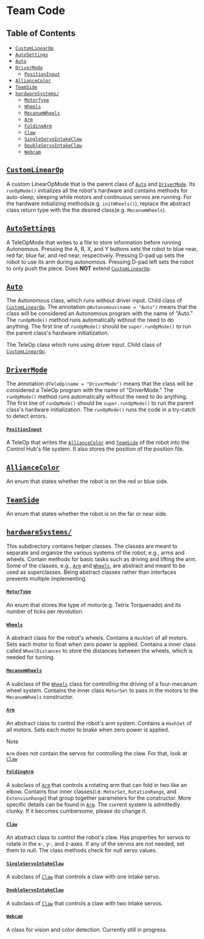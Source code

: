 # Team Code

## Table of Contents

- [`CustomLinearOp`](#customlinearop)
- [`AutoSettings`](#autosettings)
- [`Auto`](#auto)
- [`DriverMode`](#drivermode)
    - [`PositionInput`](#positioninput)
- [`AllianceColor`](#alliancecolor)
- [`TeamSide`](#teamside)
- [`hardwareSystems/`](#hardwaresystems)
    - [`MotorType`](#motortype)
    - [`Wheels`](#wheels)
    - [`MecanumWheels`](#mecanumwheels)
    - [`Arm`](#arm)
    - [`FoldingArm`](#foldingarm)
    - [`Claw`](#claw)
    - [`SingleServoIntakeClaw`](#singleservointakeclaw)
    - [`DoubleServoIntakeClaw`](#doubleservointakeclaw)
    - [`Webcam`](#webcam)

## [`CustomLinearOp`](CustomLinearOp.java)

A custom LinearOpMode that is the parent class of [`Auto`](##Auto) and [`DriverMode`](##DriverMode).
Its `runOpMode()` initializes all the robot's hardware and contains methods for auto-sleep,
sleeping while motors and continuous servos are running.
For the hardware initializing methods(e.g. `initWheels()`),
replace the abstract class return type with the the desired class(e.g. `MecanumWheels`).

## [`AutoSettings`](AutoSettings.java)

A TeleOpMode that writes to a file to store information before running Autonomous.
Pressing the A, B, X, and Y buttons sets the robot to 
blue near, red far, blue far, and red near, respectively.
Pressing D-pad up sets the robot to use its arm during autonomous.
Pressing D-pad left sets the robot to only push the piece.
Does **NOT** extend [`CustomLinearOp`](##customlinearop).

## [`Auto`](Auto.java)

The Autonomous class, which runs without driver input.
Child class of [`CustomLinearOp`](##CustomLinearOp).
The annotation `@Autonomous(name = "Auto")` means that 
the class will be considered an Autonomous program with the name of "Auto."
The `runOpMode()` method runs automatically without the need to do anything.
The first line of `runOpMode()` should be `super.runOpMode()`
to run the parent class's hardware initialization.

The TeleOp class which runs using driver input.
Child class of [`CustomLinearOp`](##CustomLinearOp).

## [`DriverMode`](DriverMode.java)

The annotation `@TeleOp(name = "DriverMode")` means that 
the class will be considered a TeleOp program with the name of "DriverMode."
The `runOpMode()` method runs automatically without the need to do anything.
The first line of `runOpMode()` should be `super.runOpMode()` 
to run the parent class's hardware initialization.
The `runOpMode()` runs the code in a try-catch to detect errors.

#### [`PositionInput`](PositionInput.java)

A TeleOp that writes the [`AllianceColor`](##AllianceColor) and [`TeamSide`](##TeamSide) 
of the robot into the Control Hub's file system.
It also stores the position of the position file.

## [`AllianceColor`](AllianceColor.java)

An enum that states whether the robot is on the red or blue side.

## [`TeamSide`](TeamSide.java)

An enum that states whether the robot is on the far or near side.

## [`hardwareSystems/`](hardwareSystems/)

This subdirectory contains helper classes.
The classes are meant to separate and organize the various systems of the robot,
e.g., arms and wheels.
Contain methods for basic tasks such as driving and lifting the arm.
Some of the classes, e.g., [`Arm`](##Arm) and [`Wheels`](##Wheels), 
are abstract and meant to be used as superclasses.
Being abstract classes rather than interfaces prevents multiple implementing.

#### [`MotorType`](hardwareSystems/MotorType.java)

An enum that stores the type of motor(e.g. Tetrix Torquenado)
and its number of ticks per revolution.

#### [`Wheels`](hardwareSystems/Wheels.java)

A abstract class for the robot's wheels.
Contains a `HashSet` of all motors.
Sets each motor to float when zero power is applied.
Contains a inner class called `WheelDistances` to store the distances between the wheels,
which is needed for turning.

#### [`MecanumWheels`](hardwareSystems/MecanumWheels.java)

A subclass of the [`Wheels`](##Wheels) class 
for controlling the driving of a four-mecanum wheel system.
Contains the inner class `MotorSet` to pass in the motors to the `MecanumWheels` constructor.

#### [`Arm`](hardwareSystems/Arm.java)

An abstract class to control the robot's arm system.
Contains a `HashSet` of all motors.
Sets each motor to brake when zero power is applied.

> [!Note]
> `Arm` does not contain the servos for controlling the claw.
> For that, look at [`Claw`](##Claw)

#### [`FoldingArm`](hardwareSystems/FoldingArm.java)

A subclass of [`Arm`](##Arm) that controls a rotating arm that can fold in two like an elbow.
Contains four inner classes(i.e. `MotorSet`, `RotationRange`,
and `ExtensionRange`) that group together parameters for the constructor.
More specific details can be found in [`Arm`](##Arm).
The current system is admittedly clunky.
If it becomes cumbersome, please do change it.

#### [`Claw`](hardwareSystems/Claw.java)

An abstract class to control the robot's claw.
Has properties for servos to rotate in the x-, y-, and z-axes.
If any of the servos are not needed, set them to null.
The class methods check for null servo values.

#### [`SingleServoIntakeClaw`](hardwareSystems/SingleServoIntakeClaw.java)

A subclass of [`Claw`](##Claw) that controls a claw with one intake servo.

#### [`DoubleServoIntakeClaw`](hardwareSystems/DoubleServoIntakeClaw.java)

A subclass of [`Claw`](##Claw) that controls a claw with two intake servos.

#### [`Webcam`](hardwareSystems/Webcam.java)

A class for vision and color detection.
Currently still in progress. 